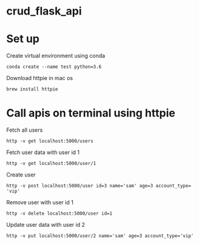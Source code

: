 # crud_flask_api

# Set up

Create virtual environment using conda

	conda create --name test python=3.6

Download httpie in mac os

	brew install httpie
	
# Call apis on terminal using httpie

Fetch all users

	http -v get localhost:5000/users 

Fetch user data with user id 1
	
	http -v get localhost:5000/user/1

Create user 
	
	http -v post localhost:5000/user id=3 name='sam' age=3 account_type= 'vip'

Remove user with user id 1

	http -v delete localhost:5000/user id=1 

Update user data with user id 2

	http -v put localhost:5000/user/2 name='sam' age=3 account_type='vip' 

 

